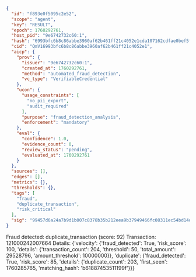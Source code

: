 ```json
{
  "id": "f893e0f5095c2e52",
  "scope": "agent",
  "key": "RESULT",
  "epoch": 1760292761,
  "host_pid": "9e6742732c60:1",
  "hash": "6993bfc6b8c86abbe3960af62b461ff21c4052e1cda107162cdfae0bef5f3dcb",
  "cid": "QmV16993bfc6b8c86abbe3960af62b461ff21c4052e1",
  "aicp": {
    "prov": {
      "issuer": "9e6742732c60:1",
      "created_at": 1760292761,
      "method": "automated_fraud_detection",
      "vc_type": "VerifiableCredential"
    },
    "ucon": {
      "usage_constraints": [
        "no_pii_export",
        "audit_required"
      ],
      "purpose": "fraud_detection_analysis",
      "enforcement": "mandatory"
    },
    "eval": {
      "confidence": 1.0,
      "evidence_count": 0,
      "review_status": "pending",
      "evaluated_at": 1760292761
    }
  },
  "sources": [],
  "edges": [],
  "metrics": {},
  "thresholds": {},
  "tags": [
    "fraud",
    "duplicate_transaction",
    "risk_critical"
  ],
  "sig": "99457d6a24a7b9d1b007c8378b35b212eea9b37949466fc08311ec54bd14d86b"
}
```

Fraud detected: duplicate_transaction (score: 92)
Transaction: 121000242007664
Details: {'velocity': {'fraud_detected': True, 'risk_score': 100, 'details': {'transaction_count': 204, 'threshold': 50, 'total_amount': 29528796, 'amount_threshold': 10000000}}, 'duplicate': {'fraud_detected': True, 'risk_score': 85, 'details': {'duplicate_count': 203, 'first_seen': 1760285765, 'matching_hash': 'b61887453511199f'}}}